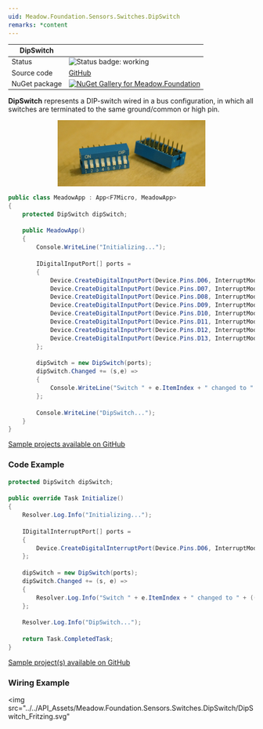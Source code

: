 ```yaml
---
uid: Meadow.Foundation.Sensors.Switches.DipSwitch
remarks: *content
---
```


| DipSwitch | |
|--------|--------|
| Status | <img src="https://img.shields.io/badge/Working-brightgreen" style="width: auto; height: -webkit-fill-available;" alt="Status badge: working" /> |
| Source code | [GitHub](https://github.com/WildernessLabs/Meadow.Foundation/tree/main/Source/Meadow.Foundation.Core/Sensors/Switches) |
| NuGet package | <a href="https://www.nuget.org/packages/Meadow.Foundation/" target="_blank"><img src="https://img.shields.io/nuget/v/Meadow.Foundation.svg?label=Meadow.Foundation" alt="NuGet Gallery for Meadow.Foundation" /></a> |

**DipSwitch** represents a DIP-switch wired in a bus configuration, in which all switches are terminated to the same ground/common or high pin.

<img src="../../API_Assets/Meadow.Foundation.Sensors.Switches.DipSwitch/DIP_Switches.jpg" 
    style="width: 60%; display: block; margin-left: auto; margin-right: auto;" />

```csharp
public class MeadowApp : App<F7Micro, MeadowApp>
{
    protected DipSwitch dipSwitch;

    public MeadowApp()
    {
        Console.WriteLine("Initializing...");

        IDigitalInputPort[] ports =
        {
            Device.CreateDigitalInputPort(Device.Pins.D06, InterruptMode.EdgeRising, ResistorMode.InternalPullDown),
            Device.CreateDigitalInputPort(Device.Pins.D07, InterruptMode.EdgeFalling, ResistorMode.InternalPullDown),
            Device.CreateDigitalInputPort(Device.Pins.D08, InterruptMode.EdgeFalling, ResistorMode.InternalPullDown),
            Device.CreateDigitalInputPort(Device.Pins.D09, InterruptMode.EdgeFalling, ResistorMode.InternalPullDown),
            Device.CreateDigitalInputPort(Device.Pins.D10, InterruptMode.EdgeFalling, ResistorMode.InternalPullDown),
            Device.CreateDigitalInputPort(Device.Pins.D11, InterruptMode.EdgeFalling, ResistorMode.InternalPullDown),
            Device.CreateDigitalInputPort(Device.Pins.D12, InterruptMode.EdgeFalling, ResistorMode.InternalPullDown),
            Device.CreateDigitalInputPort(Device.Pins.D13, InterruptMode.EdgeFalling, ResistorMode.InternalPullDown),
        };

        dipSwitch = new DipSwitch(ports);
        dipSwitch.Changed += (s,e) =>
        {
            Console.WriteLine("Switch " + e.ItemIndex + " changed to " + (((ISwitch)e.Item).IsOn ? "on" : "off"));
        };

        Console.WriteLine("DipSwitch...");
    }
}
```

[Sample projects available on GitHub](https://github.com/WildernessLabs/Meadow.Foundation/tree/main/Source/Meadow.Foundation.Core.Samples) 

### Code Example

```csharp
protected DipSwitch dipSwitch;

public override Task Initialize()
{
    Resolver.Log.Info("Initializing...");

    IDigitalInterruptPort[] ports =
    {
        Device.CreateDigitalInterruptPort(Device.Pins.D06, InterruptMode.EdgeRising, ResistorMode.InternalPullDown),
    };

    dipSwitch = new DipSwitch(ports);
    dipSwitch.Changed += (s, e) =>
    {
        Resolver.Log.Info("Switch " + e.ItemIndex + " changed to " + (((ISwitch)e.Item).IsOn ? "on" : "off"));
    };

    Resolver.Log.Info("DipSwitch...");

    return Task.CompletedTask;
}

```

[Sample project(s) available on GitHub](https://github.com/WildernessLabs/Meadow.Foundation/tree/main/Source/Meadow.Foundation.Core.Samples/Sensors.Switches.DipSwitch_Sample)

### Wiring Example

<img src="../../API_Assets/Meadow.Foundation.Sensors.Switches.DipSwitch/DipSwitch_Fritzing.svg" 

